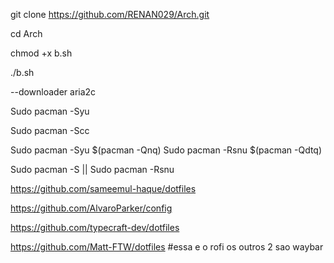 git clone https://github.com/RENAN029/Arch.git

cd Arch

chmod +x b.sh

./b.sh

--downloader aria2c

Sudo pacman -Syu

Sudo pacman -Scc

Sudo pacman -Syu $(pacman -Qnq) Sudo pacman -Rsnu $(pacman -Qdtq)

Sudo pacman -S || Sudo pacman -Rsnu

https://github.com/sameemul-haque/dotfiles

https://github.com/AlvaroParker/config

https://github.com/typecraft-dev/dotfiles

https://github.com/Matt-FTW/dotfiles #essa e o rofi os outros 2 sao waybar

